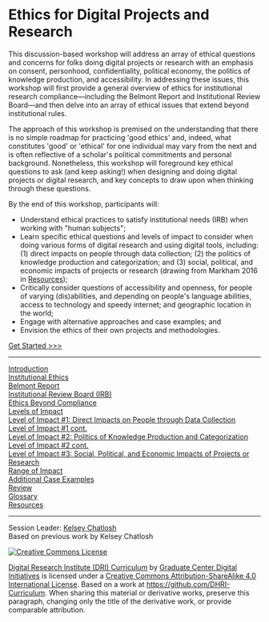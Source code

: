 
# Ethics for Digital Projects and Research 

This discussion-based workshop will address an array of ethical questions and concerns for folks doing digital projects or research with an emphasis on consent, personhood, confidentiality, political economy, the politics of knowledge production, and accessibility. In addressing these issues, this workshop will first provide a general overview of ethics for institutional research compliance—including the Belmont Report and Institutional Review Board—and then delve into an array of ethical issues that extend beyond institutional rules.

The approach of this workshop is premised on the understanding that there is no simple roadmap for practicing 'good ethics' and, indeed, what constitutes 'good' or 'ethical' for one individual may vary from the next and is often reflective of a scholar's political commitments and personal background.  Nonetheless, this workshop will foreground key ethical questions to ask (and keep asking!) when designing and doing digital projects or digital research, and key concepts to draw upon when thinking through these questions.

By the end of this workshop, participants will:

- Understand ethical practices to satisfy institutional needs (IRB) when working with "human subjects";
- Learn specific ethical questions and levels of impact to consider when doing various forms of digital research and using digital tools, including: (1) direct impacts on people through data collection; (2) the politics of knowledge production and categorization; and (3) social, political, and economic impacts of projects or research (drawing from Markham 2016 in [Resources](sections/resources.md));
- Critically consider questions of accessibility and openness, for people of varying (dis)abilities, and depending on people's language abilities, access to technology and speedy internet; and geographic location in the world; 
- Engage with alternative approaches and case examples; and
- Envision the ethics of their own projects and methodologies.

[Get Started >>>](sections/introduction.md)

-----

[Introduction](sections/introduction.md)  
[Institutional Ethics](sections/institutional.md)  
[Belmont Report](sections/belmont.md)  
[Institutional Review Board (IRB)](sections/irb.md)  
[Ethics Beyond Compliance](sections/beyond.md)  
[Levels of Impact](sections/levelsimpact.md)  
[Level of Impact #1: Direct Impacts on People through Data Collection](sections/impact1.md)  
[Level of Impact #1 cont.](sections/impact1cont.md)  
[Level of Impact #2: Politics of Knowledge Production and Categorization](sections/impact2.md)  
[Level of Impact #2 cont.](sections/impact2cont.md)  
[Level of Impact #3: Social, Political, and Economic Impacts of Projects or Research](sections/impact3.md)  
[Range of Impact](sections/range.md)  
[Additional Case Examples](sections/cases.md)  
[Review](sections/review.md)  
[Glossary](sections/glossary.md)  
[Resources](sections/resources.md)  

-----

Session Leader: [Kelsey Chatlosh](https://commons.gc.cuny.edu/members/kelseychatlosh/)  
Based on previous work by Kelsey Chatlosh  

[![Creative Commons License](https://i.creativecommons.org/l/by-sa/4.0/88x31.png)](http://creativecommons.org/licenses/by-sa/4.0/)

[Digital Research Institute (DRI) Curriculum](http://purl.org/dc/terms/) by [Graduate Center Digital Initiatives](https://gcdi.commons.gc.cuny.edu/) is licensed under a [Creative Commons Attribution-ShareAlike 4.0 International License](http://creativecommons.org/licenses/by-sa/4.0/). Based on a work at <https://github.com/DHRI-Curriculum>. When sharing this material or derivative works, preserve this paragraph, changing only the title of the derivative work, or provide comparable attribution.
